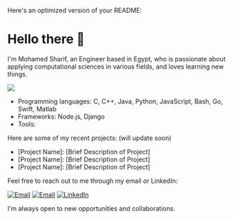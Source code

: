 Here's an optimized version of your README:

# Hello there 👋

I'm Mohamed Sharif, an Engineer based in Egypt, who is passionate about applying computational sciences in various fields, and loves learning new things.

![](https://komarev.com/ghpvc/?username=mohamed-sharif&color=brightgreen)

- Programming languages: C, C++, Java, Python, JavaScript, Bash, Go, Swift, Matlab
- Frameworks: Node.js, Django
- Tools: 

Here are some of my recent projects: (will update soon)

- [Project Name]: [Brief Description of Project]
- [Project Name]: [Brief Description of Project]
- [Project Name]: [Brief Description of Project]

Feel free to reach out to me through my email or LinkedIn:

[![Email](https://img.shields.io/badge/Email-ms2036%40fayoun.edu.eg-2E8B57.svg?style=flat-square&logo=gmail&logoColor=white)](mailto:ms2036@fayoun.edu.eg)
[![Email](https://img.shields.io/badge/Email-mohamedsharif97%40outlook.com-0078D4.svg?style=flat-square&logo=microsoft-outlook&logoColor=white)](mailto:mohamedsharif97@outlook.com)
[![LinkedIn](https://img.shields.io/badge/LinkedIn-mohamedsharif97-blue.svg?style=flat-square&logo=linkedin&logoColor=white)](https://www.linkedin.com/in/mohamedsharif97/)

I'm always open to new opportunities and collaborations.
